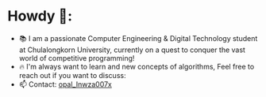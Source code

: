 # Howdy 👋:

- 📚 I am a passionate Computer Engineering & Digital Technology student at Chulalongkorn University, currently on a quest to conquer the vast world of competitive programming! 
- 🔥 I'm always want to learn and new concepts of algorithms, Feel free to reach out if you want to discuss:
- 📫 Contact: [opal_Inwza007x](https://www.instagram.com/opal_lnwza007x/)
